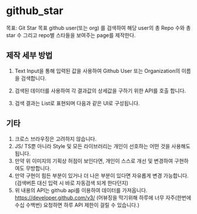 # github_star
목표: Git Star 목표 github user(또는 org) 를 검색하여 해당 user의 총 Repo 수와 총 star 수 그리고 repo별 스타들을 보여주는 page를 제작한다.

## 제작 세부 방법
1. Text Input을 통해 입력된 값을 사용하여 Github User 또는 Organization의 이름을 검색합니다.

2. 검색된 데이터를 사용하여 각 결과값의 상세값을 구하기 위한 API를 호출 합니다.

3. 검색 결과는 List로 표현되며 다음과 같은 UI로 구성됩니다.

## 기타

1. 크로스 브라우징은 고려하지 않습니다.
2. JS/ TS뿐 아니라 Style 및 모든 라이브러리는 개인이 선호하는 어떤 것을 사용해도 됩니다.
3. 만약 위 이미지의 기획상 허점이 보인다면, 개인이 스스로 개선 및 변경하여 구현하여도 무방합니다. 
4. 만약 구현이 힘든 부분이 있거나 더 나은 부분이 있다면 자유롭게 변경 가능합니다.(검색버튼 대신 입력 시 바로 자동검색 되게 한다던지) 
5. 위 내용의 API는 github api를 이용하여 데이터를 가져옵니다. 
 https://developer.github.com/v3/ (어뷰징을 막기위해 하루에 너무 자주(한번에 수십 수백번) 요청하면 하루 API 제한이 걸릴 수 있습니다.)